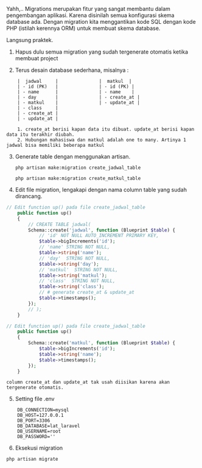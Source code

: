 Yahh,.. Migrations merupakan fitur yang sangat membantu dalam pengembangan aplikasi. Karena disinilah semua konfigurasi skema database ada. Dengan migration kita menggantikan kode SQL dengan kode PHP (istilah kerennya ORM) untuk membuat skema database.

Langsung praktek.

1. Hapus dulu semua migration yang sudah tergenerate otomatis ketika membuat project

2. Terus desain database sederhana, misalnya :

```
    |  jadwal     |               |  matkul  |
    | - id (PK)   |               | - id (PK) |
    | - name      |               | - name    |
    | - day       |               | - create_at |
    | - matkul    |               | - update_at |
    | - class     |
    | - create_at |
    | - update_at |

    1. create_at berisi kapan data itu dibuat. update_at berisi kapan data itu terakhir diubah.
    2. Hubungan mahasiswa dan matkul adalah one to many. Artinya 1 jadwal bisa memiliki beberapa matkul
```

3. Generate table dengan menggunakan artisan.

    `php artisan make:migration create_jadwal_table`

    `php artisan make:migration create_matkul_table`

4. Edit file migration, lengakapi dengan nama column table yang sudah dirancang.

```php
// Edit function up() pada file create_jadwal_table
    public function up()
    {
        // CREATE TABLE jadwal(
        Schema::create('jadwal', function (Blueprint $table) {
            // 'id' NOT NULL AUTO_INCREMENT PRIMARY KEY,
            $table->bigIncrements('id');
            // 'name' STRING NOT NULL,
            $table->string('name');
            // 'day'  STRING NOT NULL,
            $table->string('day');
            // 'matkul'  STRING NOT NULL,
            $table->string('matkul');
            // 'class'  STRING NOT NULL,
            $table->string('class');
            // # generate create_at & update_at
            $table->timestamps();
        });
        // );
    }
```

```php
// Edit function up() pada file create_jadwal_table
    public function up()
    {
        Schema::create('matkul', function (Blueprint $table) {
            $table->bigIncrements('id');
            $table->string('name');
            $table->timestamps();
        });
    }
```
    column create_at dan update_at tak usah diisikan karena akan tergenerate otomatis.

5. Setting file .env

```
    DB_CONNECTION=mysql
    DB_HOST=127.0.0.1
    DB_PORT=3306
    DB_DATABASE=lat_laravel
    DB_USERNAME=root
    DB_PASSWORD=''
```
   
6. Eksekusi migration

`php artisan migrate`

